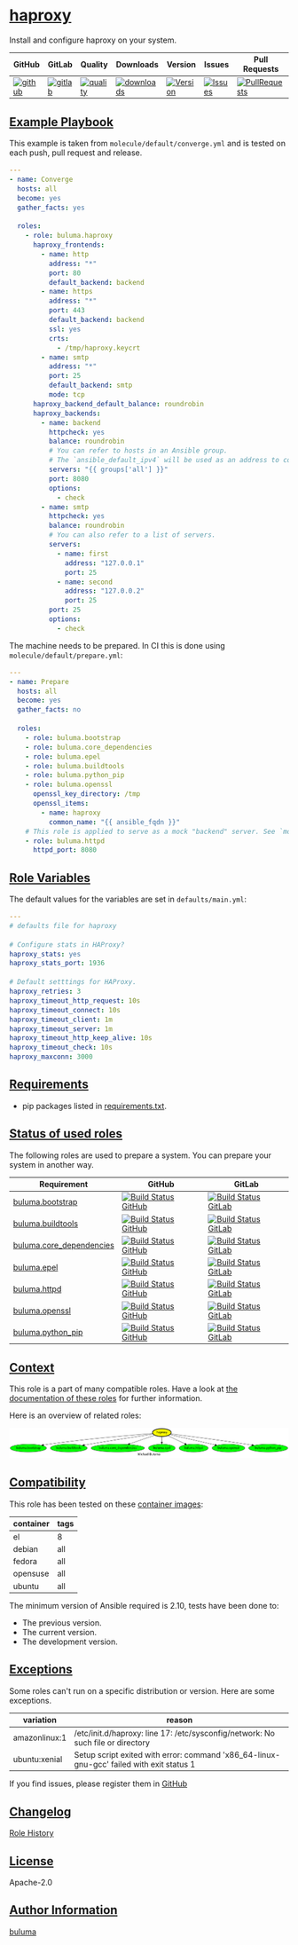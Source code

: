 # [haproxy](#haproxy)

Install and configure haproxy on your system.

|GitHub|GitLab|Quality|Downloads|Version|Issues|Pull Requests|
|------|------|-------|---------|-------|------|-------------|
|[![github](https://github.com/buluma/ansible-role-haproxy/workflows/Ansible%20Molecule/badge.svg)](https://github.com/buluma/ansible-role-haproxy/actions)|[![gitlab](https://gitlab.com/buluma/ansible-role-haproxy/badges/master/pipeline.svg)](https://gitlab.com/buluma/ansible-role-haproxy)|[![quality](https://img.shields.io/ansible/quality/54369)](https://galaxy.ansible.com/buluma/haproxy)|[![downloads](https://img.shields.io/ansible/role/d/54369)](https://galaxy.ansible.com/buluma/haproxy)|[![Version](https://img.shields.io/github/release/buluma/ansible-role-haproxy.svg)](https://github.com/buluma/ansible-role-haproxy/releases/)|[![Issues](https://img.shields.io/github/issues/buluma/ansible-role-haproxy.svg)](https://github.com/buluma/ansible-role-haproxy/issues/)|[![PullRequests](https://img.shields.io/github/issues-pr-closed-raw/buluma/ansible-role-haproxy.svg)](https://github.com/buluma/ansible-role-haproxy/pulls/)|

## [Example Playbook](#example-playbook)

This example is taken from `molecule/default/converge.yml` and is tested on each push, pull request and release.
```yaml
---
- name: Converge
  hosts: all
  become: yes
  gather_facts: yes

  roles:
    - role: buluma.haproxy
      haproxy_frontends:
        - name: http
          address: "*"
          port: 80
          default_backend: backend
        - name: https
          address: "*"
          port: 443
          default_backend: backend
          ssl: yes
          crts:
            - /tmp/haproxy.keycrt
        - name: smtp
          address: "*"
          port: 25
          default_backend: smtp
          mode: tcp
      haproxy_backend_default_balance: roundrobin
      haproxy_backends:
        - name: backend
          httpcheck: yes
          balance: roundrobin
          # You can refer to hosts in an Ansible group.
          # The `ansible_default_ipv4` will be used as an address to connect to.
          servers: "{{ groups['all'] }}"
          port: 8080
          options:
            - check
        - name: smtp
          httpcheck: yes
          balance: roundrobin
          # You can also refer to a list of servers.
          servers:
            - name: first
              address: "127.0.0.1"
              port: 25
            - name: second
              address: "127.0.0.2"
              port: 25
          port: 25
          options:
            - check
```

The machine needs to be prepared. In CI this is done using `molecule/default/prepare.yml`:
```yaml
---
- name: Prepare
  hosts: all
  become: yes
  gather_facts: no

  roles:
    - role: buluma.bootstrap
    - role: buluma.core_dependencies
    - role: buluma.epel
    - role: buluma.buildtools
    - role: buluma.python_pip
    - role: buluma.openssl
      openssl_key_directory: /tmp
      openssl_items:
        - name: haproxy
          common_name: "{{ ansible_fqdn }}"
    # This role is applied to serve as a mock "backend" server. See `molecule/default/verify.yml`.
    - role: buluma.httpd
      httpd_port: 8080
```


## [Role Variables](#role-variables)

The default values for the variables are set in `defaults/main.yml`:
```yaml
---
# defaults file for haproxy

# Configure stats in HAProxy?
haproxy_stats: yes
haproxy_stats_port: 1936

# Default setttings for HAProxy.
haproxy_retries: 3
haproxy_timeout_http_request: 10s
haproxy_timeout_connect: 10s
haproxy_timeout_client: 1m
haproxy_timeout_server: 1m
haproxy_timeout_http_keep_alive: 10s
haproxy_timeout_check: 10s
haproxy_maxconn: 3000
```

## [Requirements](#requirements)

- pip packages listed in [requirements.txt](https://github.com/buluma/ansible-role-haproxy/blob/main/requirements.txt).

## [Status of used roles](#status-of-requirements)

The following roles are used to prepare a system. You can prepare your system in another way.

| Requirement | GitHub | GitLab |
|-------------|--------|--------|
|[buluma.bootstrap](https://galaxy.ansible.com/buluma/bootstrap)|[![Build Status GitHub](https://github.com/buluma/ansible-role-bootstrap/workflows/Ansible%20Molecule/badge.svg)](https://github.com/buluma/ansible-role-bootstrap/actions)|[![Build Status GitLab ](https://gitlab.com/buluma/ansible-role-bootstrap/badges/master/pipeline.svg)](https://gitlab.com/buluma/ansible-role-bootstrap)|
|[buluma.buildtools](https://galaxy.ansible.com/buluma/buildtools)|[![Build Status GitHub](https://github.com/buluma/ansible-role-buildtools/workflows/Ansible%20Molecule/badge.svg)](https://github.com/buluma/ansible-role-buildtools/actions)|[![Build Status GitLab ](https://gitlab.com/buluma/ansible-role-buildtools/badges/master/pipeline.svg)](https://gitlab.com/buluma/ansible-role-buildtools)|
|[buluma.core_dependencies](https://galaxy.ansible.com/buluma/core_dependencies)|[![Build Status GitHub](https://github.com/buluma/ansible-role-core_dependencies/workflows/Ansible%20Molecule/badge.svg)](https://github.com/buluma/ansible-role-core_dependencies/actions)|[![Build Status GitLab ](https://gitlab.com/buluma/ansible-role-core_dependencies/badges/master/pipeline.svg)](https://gitlab.com/buluma/ansible-role-core_dependencies)|
|[buluma.epel](https://galaxy.ansible.com/buluma/epel)|[![Build Status GitHub](https://github.com/buluma/ansible-role-epel/workflows/Ansible%20Molecule/badge.svg)](https://github.com/buluma/ansible-role-epel/actions)|[![Build Status GitLab ](https://gitlab.com/buluma/ansible-role-epel/badges/master/pipeline.svg)](https://gitlab.com/buluma/ansible-role-epel)|
|[buluma.httpd](https://galaxy.ansible.com/buluma/httpd)|[![Build Status GitHub](https://github.com/buluma/ansible-role-httpd/workflows/Ansible%20Molecule/badge.svg)](https://github.com/buluma/ansible-role-httpd/actions)|[![Build Status GitLab ](https://gitlab.com/buluma/ansible-role-httpd/badges/master/pipeline.svg)](https://gitlab.com/buluma/ansible-role-httpd)|
|[buluma.openssl](https://galaxy.ansible.com/buluma/openssl)|[![Build Status GitHub](https://github.com/buluma/ansible-role-openssl/workflows/Ansible%20Molecule/badge.svg)](https://github.com/buluma/ansible-role-openssl/actions)|[![Build Status GitLab ](https://gitlab.com/buluma/ansible-role-openssl/badges/master/pipeline.svg)](https://gitlab.com/buluma/ansible-role-openssl)|
|[buluma.python_pip](https://galaxy.ansible.com/buluma/python_pip)|[![Build Status GitHub](https://github.com/buluma/ansible-role-python_pip/workflows/Ansible%20Molecule/badge.svg)](https://github.com/buluma/ansible-role-python_pip/actions)|[![Build Status GitLab ](https://gitlab.com/buluma/ansible-role-python_pip/badges/master/pipeline.svg)](https://gitlab.com/buluma/ansible-role-python_pip)|

## [Context](#context)

This role is a part of many compatible roles. Have a look at [the documentation of these roles](https://buluma.github.io/) for further information.

Here is an overview of related roles:

![dependencies](https://raw.githubusercontent.com/buluma/ansible-role-haproxy/png/requirements.png "Dependencies")

## [Compatibility](#compatibility)

This role has been tested on these [container images](https://hub.docker.com/u/buluma):

|container|tags|
|---------|----|
|el|8|
|debian|all|
|fedora|all|
|opensuse|all|
|ubuntu|all|

The minimum version of Ansible required is 2.10, tests have been done to:

- The previous version.
- The current version.
- The development version.

## [Exceptions](#exceptions)

Some roles can't run on a specific distribution or version. Here are some exceptions.

| variation                 | reason                 |
|---------------------------|------------------------|
| amazonlinux:1 | /etc/init.d/haproxy: line 17: /etc/sysconfig/network: No such file or directory |
| ubuntu:xenial | Setup script exited with error: command 'x86_64-linux-gnu-gcc' failed with exit status 1 |


If you find issues, please register them in [GitHub](https://github.com/buluma/ansible-role-haproxy/issues)

## [Changelog](#changelog)

[Role History](https://github.com/buluma/ansible-role-haproxy/blob/master/CHANGELOG.md)

## [License](#license)

Apache-2.0

## [Author Information](#author-information)

[buluma](https://buluma.github.io/)
